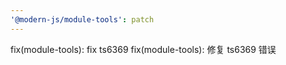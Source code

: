 ```yaml
---
'@modern-js/module-tools': patch
---
```


fix(module-tools): fix ts6369
fix(module-tools): 修复 ts6369 错误
